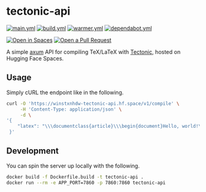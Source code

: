 # tectonic-api

[![main.yml](https://github.com/winstxnhdw/tectonic-api/actions/workflows/main.yml/badge.svg)](https://github.com/winstxnhdw/tectonic-api/actions/workflows/main.yml)
[![build.yml](https://github.com/winstxnhdw/tectonic-api/actions/workflows/build.yml/badge.svg)](https://github.com/winstxnhdw/tectonic-api/actions/workflows/build.yml)
[![warmer.yml](https://github.com/winstxnhdw/tectonic-api/actions/workflows/warmer.yml/badge.svg)](https://github.com/winstxnhdw/tectonic-api/actions/workflows/warmer.yml)
[![dependabot.yml](https://github.com/winstxnhdw/tectonic-api/actions/workflows/dependabot.yml/badge.svg)](https://github.com/winstxnhdw/tectonic-api/actions/workflows/dependabot.yml)

[![Open in Spaces](https://huggingface.co/datasets/huggingface/badges/raw/main/open-in-hf-spaces-md-dark.svg)](https://huggingface.co/spaces/winstxnhdw/tectonic-api)
[![Open a Pull Request](https://huggingface.co/datasets/huggingface/badges/raw/main/open-a-pr-md-dark.svg)](https://github.com/winstxnhdw/tectonic-api/compare)

A simple [axum](https://github.com/tokio-rs/axum) API for compiling TeX/LaTeX with [Tectonic](https://github.com/tectonic-typesetting/tectonic), hosted on Hugging Face Spaces.

## Usage

Simply cURL the endpoint like in the following.

```bash
curl -O 'https://winstxnhdw-tectonic-api.hf.space/v1/compile' \
     -H 'Content-Type: application/json' \
     -d \
'{
    "latex": "\\\documentclass{article}\\\begin{document}Hello, world!\\\end{document}"
 }'
```

## Development

You can spin the server up locally with the following.

```bash
docker build -f Dockerfile.build -t tectonic-api .
docker run --rm -e APP_PORT=7860 -p 7860:7860 tectonic-api
```

